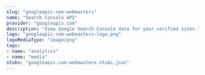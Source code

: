 ```yaml
---
slug: "googleapis-com-webmasters"
name: "Search Console API"
provider: "googleapis.com"
description: "View Google Search Console data for your verified sites."
logo: "googleapis.com-webmasters-logo.png"
logoMediaType: "image/png"
tags:
- name: "analytics"
- name: "media"
stubs: "googleapis.com-webmasters-stubs.json"
---
```

